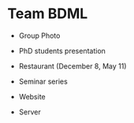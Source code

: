 # Team BDML


- Group Photo

- PhD students presentation
- Restaurant (December 8, May 11)
- Seminar series
- Website
- Server
